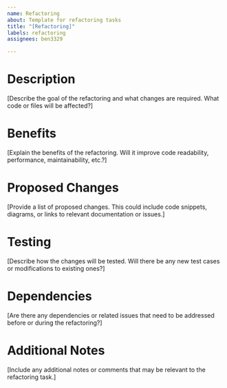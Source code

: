 ```yaml
---
name: Refactoring
about: Template for refactoring tasks
title: "[Refactoring]"
labels: refactoring
assignees: ben3329

---
```


# Description
[Describe the goal of the refactoring and what changes are required. What code or files will be affected?]

# Benefits
[Explain the benefits of the refactoring. Will it improve code readability, performance, maintainability, etc.?]

# Proposed Changes
[Provide a list of proposed changes. This could include code snippets, diagrams, or links to relevant documentation or issues.]

# Testing
[Describe how the changes will be tested. Will there be any new test cases or modifications to existing ones?]

# Dependencies
[Are there any dependencies or related issues that need to be addressed before or during the refactoring?]

# Additional Notes
[Include any additional notes or comments that may be relevant to the refactoring task.]

